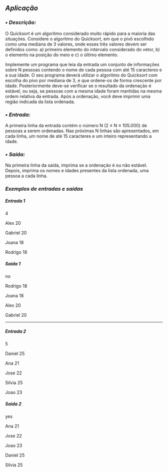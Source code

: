 ## *Aplicação*
 
### *• Descrição:*
O Quicksort é um algoritmo considerado muito rápido para a maioria das situações.  Considere o algoritmo do 
Quicksort, em que o pivô escolhido como uma mediana de 3 valores, onde esses três valores devem ser definidos 
como: a) primeiro elemento do intervalo considerado do vetor, b) o elemento na posição do meio e c) o último elemento.

Implemente um programa que leia da entrada um conjunto de informações sobre N pessoas contendo o nome de cada pessoa 
com até 15 caracteres e a sua idade. O seu programa deverá utilizar o algoritmo do Quicksort com escolha do pivo por 
mediana de 3, e que ordene-os de forma crescente por idade. Posteriormente deve-se verificar se o resultado da ordenação 
é estável, ou seja, se pessoas com a mesma idade foram mantidas na mesma ordem relativa da entrada. Após a ordenação, você 
deve imprimir uma região indicada da lista ordenada. 

### *• Entrada:*
A primeira linha da entrada contém o número N (2 ≤ N ≤ 105.000) de pessoas a serem ordenadas. Nas próximas N linhas 
são apresentados, em cada linha, um nome de até 15 caracteres e um inteiro representando a idade.

### *• Saída:*
Na primeira linha da saída, imprima se a ordenação é ou não estável. Depois, imprima os nomes e idades presentes da 
lista ordenada, uma pessoa a cada linha. 

### *Exemplos de entradas e saídas*

##### Entrada 1

4

Alex 20

Gabriel 20

Joana 18

Rodrigo 18

##### Saída 1

no

Rodrigo 18

Joana 18

Alex 20

Gabriel 20

_______________________


##### Entrada 2

5

Daniel 25

Ana 21

Jose 22

Silvia 25

Joao 23

##### Saída 2

yes

Ana 21

Jose 22

Joao 23

Daniel 25

Silvia 25

